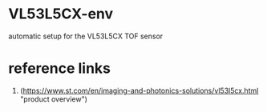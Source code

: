 # VL53L5CX-env
automatic setup for the VL53L5CX TOF sensor

# reference links

1. (https://www.st.com/en/imaging-and-photonics-solutions/vl53l5cx.html "product overview")
